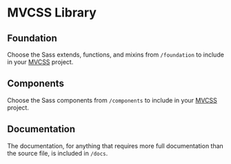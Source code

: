 MVCSS Library
=============

Foundation
----------

Choose the Sass extends, functions, and mixins from `/foundation` to include in your [MVCSS](http://mvcss.github.io/) project.

Components
----------

Choose the Sass components from `/components` to include in your [MVCSS](http://mvcss.github.io/) project.

Documentation
-------------

The documentation, for anything that requires more full documentation than the source file, is included in `/docs`.
